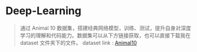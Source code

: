 # Deep-Learning
> 通过 Animal 10 数据集，搭建经典网络模型，训练、测试，提升自身对深度学习的理解和代码能力。数据集可以从下方链接获取，也可以直接下载我在 dataset 文件夹下的文件。
> dataset link : [Animal10](https://www.kaggle.com/datasets/alessiocorrado99/animals10)
